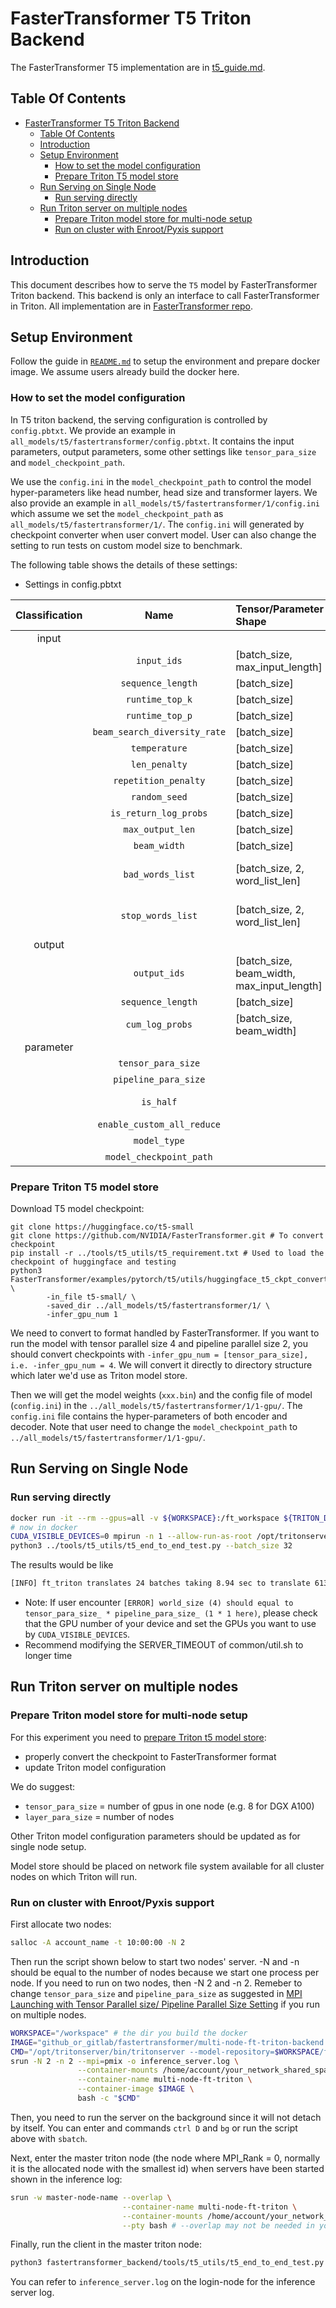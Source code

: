 <!--
# Copyright (c) 2022, NVIDIA CORPORATION. All rights reserved.
#
# Redistribution and use in source and binary forms, with or without
# modification, are permitted provided that the following conditions
# are met:
#  * Redistributions of source code must retain the above copyright
#    notice, this list of conditions and the following disclaimer.
#  * Redistributions in binary form must reproduce the above copyright
#    notice, this list of conditions and the following disclaimer in the
#    documentation and/or other materials provided with the distribution.
#  * Neither the name of NVIDIA CORPORATION nor the names of its
#    contributors may be used to endorse or promote products derived
#    from this software without specific prior written permission.
#
# THIS SOFTWARE IS PROVIDED BY THE COPYRIGHT HOLDERS ``AS IS'' AND ANY
# EXPRESS OR IMPLIED WARRANTIES, INCLUDING, BUT NOT LIMITED TO, THE
# IMPLIED WARRANTIES OF MERCHANTABILITY AND FITNESS FOR A PARTICULAR
# PURPOSE ARE DISCLAIMED.  IN NO EVENT SHALL THE COPYRIGHT OWNER OR
# CONTRIBUTORS BE LIABLE FOR ANY DIRECT, INDIRECT, INCIDENTAL, SPECIAL,
# EXEMPLARY, OR CONSEQUENTIAL DAMAGES (INCLUDING, BUT NOT LIMITED TO,
# PROCUREMENT OF SUBSTITUTE GOODS OR SERVICES; LOSS OF USE, DATA, OR
# PROFITS; OR BUSINESS INTERRUPTION) HOWEVER CAUSED AND ON ANY THEORY
# OF LIABILITY, WHETHER IN CONTRACT, STRICT LIABILITY, OR TORT
# (INCLUDING NEGLIGENCE OR OTHERWISE) ARISING IN ANY WAY OUT OF THE USE
# OF THIS SOFTWARE, EVEN IF ADVISED OF THE POSSIBILITY OF SUCH DAMAGE.
-->

# FasterTransformer T5 Triton Backend

The FasterTransformer T5 implementation are in [t5_guide.md](https://github.com/NVIDIA/FasterTransformer/blob/dev/v5.0_beta/docs/t5_guide.md).

## Table Of Contents
 
- [FasterTransformer T5 Triton Backend](#fastertransformer-t5-triton-backend)
  - [Table Of Contents](#table-of-contents)
  - [Introduction](#introduction)
  - [Setup Environment](#setup-environment)
    - [How to set the model configuration](#how-to-set-the-model-configuration)
    - [Prepare Triton T5 model store](#prepare-triton-t5-model-store)
  - [Run Serving on Single Node](#run-serving-on-single-node)
    - [Run serving directly](#run-serving-directly)
  - [Run Triton server on multiple nodes](#run-triton-server-on-multiple-nodes)
    - [Prepare Triton model store for multi-node setup](#prepare-triton-model-store-for-multi-node-setup)
    - [Run on cluster with Enroot/Pyxis support](#run-on-cluster-with-enrootpyxis-support)

## Introduction

This document describes how to serve the `T5` model by FasterTransformer Triton backend. This backend is only an interface to call FasterTransformer in Triton. All implementation are in [FasterTransformer repo](https://github.com/NVIDIA/FasterTransformer). 

## Setup Environment

Follow the guide in [`README.md`](../README.md) to setup the environment and prepare docker image. We assume users already build the docker here.

### How to set the model configuration

In T5 triton backend, the serving configuration is controlled by `config.pbtxt`. We provide an example in `all_models/t5/fastertransformer/config.pbtxt`. It contains the input parameters, output parameters, some other settings like `tensor_para_size` and `model_checkpoint_path`. 

We use the `config.ini` in the `model_checkpoint_path` to control the model hyper-parameters like head number, head size and transformer layers. We also provide an example in `all_models/t5/fastertransformer/1/config.ini` which assume we set the `model_checkpoint_path` as `all_models/t5/fastertransformer/1/`. The `config.ini` will generated by checkpoint converter when user convert model. User can also change the setting to run tests on custom model size to benchmark.  

The following table shows the details of these settings:

* Settings in config.pbtxt

| Classification |             Name             | Tensor/Parameter Shape                     | Data Type |                                     Description                                      |
| :------------: | :--------------------------: | :----------------------------------------- | :-------: | :----------------------------------------------------------------------------------: |
|     input      |                              |                                            |           |                                                                                      |
|                |         `input_ids`          | [batch_size, max_input_length]             |  uint32   |                             input ids after tokenization                             |
|                |      `sequence_length`       | [batch_size]                               |  uint32   |                          real sequence length of each input                          |
|                |       `runtime_top_k`        | [batch_size]                               |  uint32   |                            candidate number for sampling                             |
|                |       `runtime_top_p`        | [batch_size]                               |   float   |                          candidate threshould for sampling                           |
|                | `beam_search_diversity_rate` | [batch_size]                               |   float   | diversity rate for beam search in this [paper](https://arxiv.org/pdf/1611.08562.pdf) |
|                |        `temperature`         | [batch_size]                               |   float   |                                temperature for logit                                 |
|                |        `len_penalty`         | [batch_size]                               |   float   |                               length penalty for logit                               |
|                |     `repetition_penalty`     | [batch_size]                               |   float   |                             repetition penalty for logit                             |
|                |        `random_seed`         | [batch_size]                               |   float   |                               random seed for sampling                               |
|                |    `is_return_log_probs`     | [batch_size]                               |   bool    |               flag to return the log probs of generated token or not.                |
|                |       `max_output_len`       | [batch_size]                               |  uint32   |                              max output sequence length                              |
|                |         `beam_width`         | [batch_size]                               |  uint32   |              beam size for beam search, using sampling if setting to 1               |
|                |       `bad_words_list`       | [batch_size, 2, word_list_len]             |   int32   | List of tokens (words) to never sample. Should be generated with FasterTransformer/examples/pytorch/gpt/utils/word_list.py |
|                |       `stop_words_list`      | [batch_size, 2, word_list_len]             |   int32   | List of tokens (words) that stop sampling. Should be generated with FasterTransformer/examples/pytorch/gpt/utils/word_list.py |
|     output     |                              |                                            |           |                                                                                      |
|                |         `output_ids`         | [batch_size, beam_width, max_input_length] |  uint32   |                           output ids before detokenization                           |
|                |      `sequence_length`       | [batch_size]                               |  uint32   |                         real sequence length of each output                          |
|                |       `cum_log_probs`        | [batch_size, beam_width]                   |  uint32   |                    cumulative log probability of output sentence                     |
|   parameter    |                              |                                            |           |                                                                                      |
|                |      `tensor_para_size`      |                                            |    int    |                        parallelism ways in tensor parallelism                        |
|                |     `pipeline_para_size`     |                                            |    int    |                       parallelism ways in pipeline parallelism                       |
|                |          `is_half`           |                                            |   bool    |     using half for inference or not. 0 means to use float, 1 means to use half.      |
|                |  `enable_custom_all_reduce`  |                                            |   bool    |                           use custom all reduction or not                            |
|                |         `model_type`         |                                            |  string   |                                    must use `T5`                                     |
|                |   `model_checkpoint_path`    |                                            |  string   |                  the path to save `config.ini` and weights of model                  |


### Prepare Triton T5 model store

Download T5 model checkpoint:

```shell
git clone https://huggingface.co/t5-small
git clone https://github.com/NVIDIA/FasterTransformer.git # To convert checkpoint
pip install -r ../tools/t5_utils/t5_requirement.txt # Used to load the checkpoint of huggingface and testing
python3 FasterTransformer/examples/pytorch/t5/utils/huggingface_t5_ckpt_convert.py \
        -in_file t5-small/ \
        -saved_dir ../all_models/t5/fastertransformer/1/ \
        -infer_gpu_num 1
```

We need to convert to format handled by FasterTransformer. 
If you want to run the model with tensor parallel size 4 and pipeline parallel size 2,
you should convert checkpoints with `-infer_gpu_num = [tensor_para_size], i.e. -infer_gpu_num = 4`. 
We will convert it directly to directory structure which later we'd use as Triton model store.

Then we will get the model weights (`xxx.bin`) and the config file of model (`config.ini`) in the `../all_models/t5/fastertransformer/1/1-gpu/`. The `config.ini` file contains the hyper-parameters of both encoder and decoder. Note that user need to change the `model_checkpoint_path` to `../all_models/t5/fastertransformer/1/1-gpu/`.

## Run Serving on Single Node

### Run serving directly

```bash
docker run -it --rm --gpus=all -v ${WORKSPACE}:/ft_workspace ${TRITON_DOCKER_IMAGE} bash
# now in docker
CUDA_VISIBLE_DEVICES=0 mpirun -n 1 --allow-run-as-root /opt/tritonserver/bin/tritonserver  --model-repository=$PWD/../all_models/t5/ &
python3 ../tools/t5_utils/t5_end_to_end_test.py --batch_size 32
```

The results would be like

```bash
[INFO] ft_triton translates 24 batches taking 8.94 sec to translate 61374 tokens, BLEU score: 27.26, 6862 tokens/sec.
```

* Note: If user encounter `[ERROR] world_size (4) should equal to tensor_para_size_ * pipeline_para_size_ (1 * 1 here)`, please check that the GPU number of your device and set the GPUs you want to use by `CUDA_VISIBLE_DEVICES`. 
* Recommend modifying the SERVER_TIMEOUT of common/util.sh to longer time

## Run Triton server on multiple nodes

### Prepare Triton model store for multi-node setup

For this experiment you need to [prepare Triton t5 model store](#prepare-triton-t5-model-store):
- properly convert the checkpoint to FasterTransformer format
- update Triton model configuration

We do suggest:
- `tensor_para_size` = number of gpus in one node (e.g. 8 for DGX A100)
- `layer_para_size` = number of nodes

Other Triton model configuration parameters should be updated as for single node setup.

Model store should be placed on network file system available for all cluster nodes on which Triton will run.

### Run on cluster with Enroot/Pyxis support

First allocate two nodes:

```bash
salloc -A account_name -t 10:00:00 -N 2
```

Then run the script shown below to start two nodes' server.
-N and -n should be equal to the number of nodes because we start one process per node. If you need to run on two nodes, then -N 2 and -n 2.
Remeber to change `tensor_para_size` and `pipeline_para_size` as suggested in [MPI Launching with Tensor Parallel size/ Pipeline Parallel Size Setting](../README.md#mpi-launching-with-tensor-parallel-size-and-pipeline-parallel-size-setting) if you run on multiple nodes. 

```bash
WORKSPACE="/workspace" # the dir you build the docker
IMAGE="github_or_gitlab/fastertransformer/multi-node-ft-triton-backend:latest"
CMD="/opt/tritonserver/bin/tritonserver --model-repository=$WORKSPACE/fastertransformer_backend/all_models/t5"
srun -N 2 -n 2 --mpi=pmix -o inference_server.log \
               --container-mounts /home/account/your_network_shared_space/triton:/workspace \
               --container-name multi-node-ft-triton \
               --container-image $IMAGE \
               bash -c "$CMD"
```

Then, you need to run the server on the background since it will not detach by itself. You can enter and commands `ctrl D` and `bg` or run the script above with `sbatch`.

Next, enter the master triton node (the node where MPI_Rank = 0, normally it is the allocated node with the smallest id) when servers have been started shown in the inference log:

```bash
srun -w master-node-name --overlap \
                         --container-name multi-node-ft-triton \
                         --container-mounts /home/account/your_network_shared_space/triton:/workspace \
                         --pty bash # --overlap may not be needed in your slurm environment
```

Finally, run the client in the master triton node:

```bash
python3 fastertransformer_backend/tools/t5_utils/t5_end_to_end_test.py --batch_size 32
```

You can refer to `inference_server.log` on the login-node for the inference server log.
